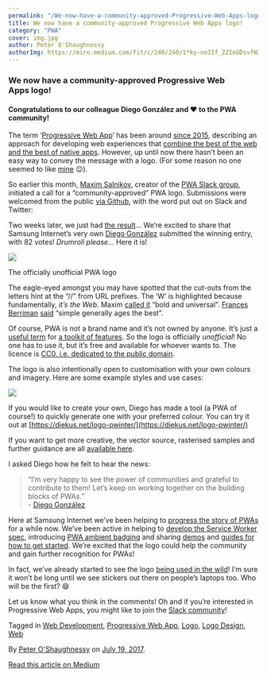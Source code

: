 ```yaml
---
permalink: "/We-now-have-a-community-approved-Progressive-Web-Apps-logo-/"
title: We now have a community-approved Progressive Web Apps logo!
category: "PWA"
cover: img.jpg
author: Peter O'Shaughnessy
authorImg: https://miro.medium.com/fit/c/240/240/1*ky-noIIf_ZZIoGDsvfW3AA.jpeg
---
```


### We now have a community-approved Progressive Web Apps logo!

#### Congratulations to our colleague Diego González and ❤️ to the PWA community!

The term ‘[Progressive Web App](https://samsunginter.net/docs/progressive-web-apps)’ has been around [since 2015](https://medium.com/@slightlylate/progressive-apps-escaping-tabs-without-losing-our-soul-3b93a8561955), describing an approach for developing web experiences that [combine the best of the web and the best of native apps](https://developer.mozilla.org/en-US/Apps/Progressive). However, up until now there hasn’t been an easy way to convey the message with a logo. (For some reason no one seemed to like [mine](https://poshaughnessy.github.io/london-js-beyond-browser-2017/#12) 😉).

So earlier this month, [Maxim Salnikov](https://medium.com/u/2f3d0663191f), creator of the [PWA Slack group](https://bit.ly/join-pwa-slack), initiated a call for a “community-approved” PWA logo. Submissions were welcomed from the public [via Github](https://github.com/webmaxru/progressive-web-apps-logo/issues/3), with the word put out on Slack and Twitter:

Two weeks later, we just had [the result](https://twitter.com/webmaxru/status/887279034064920576)… We’re excited to share that Samsung Internet’s very own [Diego González](https://medium.com/u/33cea791460a) submitted the winning entry, with 82 votes! _Drumroll please..._ Here it is!

![](https://cdn-images-1.medium.com/max/800/1*U01ubQ9TrE1Zow5pkGHTfw.png)

The officially unofficial PWA logo

The eagle-eyed amongst you may have spotted that the cut-outs from the letters hint at the “//” from URL prefixes. The ‘W’ is highlighted because fundamentally, _it’s the Web_. Maxim [called it](https://github.com/webmaxru/progressive-web-apps-logo/issues/3#issuecomment-316039344) “bold and universal”. [Frances Berriman](https://medium.com/u/ffd9b3451626) [said](https://twitter.com/phae/status/868168623373688834) “simple generally ages the best”.

Of course, PWA is not a brand name and it’s not owned by anyone. It’s just a [useful term](https://fberriman.com/2017/06/26/naming-progressive-web-apps/) for [a toolkit of features](https://medium.com/samsung-internet-dev/progressive-web-apps-are-a-toolkit-not-a-recipe-b2fd68613de5). So the logo is officially _unofficial_! No one has to use it, but it’s free and available for whoever wants to. The licence is [CC0, i.e. dedicated to the public domain](https://creativecommons.org/share-your-work/public-domain/cc0/).

The logo is also intentionally open to customisation with your own colours and imagery. Here are some example styles and use cases:

![](https://cdn-images-1.medium.com/max/800/1*s_uituC-ZGwpouzKwr02Hg.jpeg)

If you would like to create your own, Diego has made a tool (a PWA of course!) to quickly generate one with your preferred colour. You can try it out at [https://diekus.net/logo-pwinter/](https://diekus.net/logo-pwinter/)

If you want to get more creative, the vector source, rasterised samples and further guidance are all [available here](https://github.com/webmaxru/progressive-web-apps-logo/issues/4).

I asked Diego how he felt to hear the news:

> “I’m very happy to see the power of communities and grateful to contribute to them! Let’s keep on working together on the building blocks of PWAs.”  
> \- [Diego González](https://twitter.com/diekus)

Here at Samsung Internet we’ve been helping to [progress the story of PWAs](https://medium.com/samsung-internet-dev/progressing-the-story-of-progressive-web-apps-94d1d79434f8) for a while now. We’ve been active in helping to [develop the Service Worker spec](https://www.smashingmagazine.com/2016/10/whats-the-deal-with-the-samsung-internet-browser/#interview), introducing [PWA ambient badging](https://medium.com/samsung-internet-dev/what-does-it-mean-to-be-an-app-ace43eb6b94d) and sharing [demos](https://github.com/samsunginternet) and [guides for how to get started](https://medium.com/samsung-internet-dev/a-beginners-guide-to-making-progressive-web-apps-beb56224948e). We’re excited that the logo could help the community and gain further recognition for PWAs!

In fact, we’ve already started to see the logo [being used in the wild](http://pwagazette.com/)! I’m sure it won’t be long until we see stickers out there on people’s laptops too. Who will be the first? 😄

Let us know what you think in the comments! Oh and if you’re interested in Progressive Web Apps, you might like to join the [Slack community](https://bit.ly/join-pwa-slack)!

Tagged in [Web Development](https://medium.com/tag/web-development), [Progressive Web App](https://medium.com/tag/progressive-web-app), [Logo](https://medium.com/tag/logo), [Logo Design](https://medium.com/tag/logo-design), [Web](https://medium.com/tag/web)

By [Peter O'Shaughnessy](https://medium.com/@poshaughnessy) on [July 19, 2017](https://medium.com/p/823f212f57c9).

[Read this article on Medium](https://medium.com/@poshaughnessy/we-now-have-a-community-approved-progressive-web-apps-logo-823f212f57c9)
